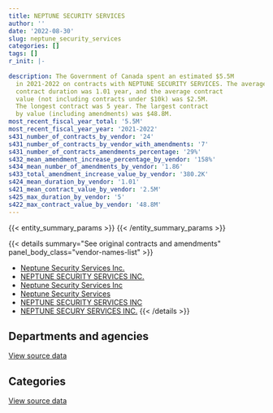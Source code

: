 ```yaml
---
title: NEPTUNE SECURITY SERVICES
author: ''
date: '2022-08-30'
slug: neptune_security_services
categories: []
tags: []
r_init: |-
  
description: The Government of Canada spent an estimated $5.5M
  in 2021-2022 on contracts with NEPTUNE SECURITY SERVICES. The average
  contract duration was 1.01 year, and the average contract
  value (not including contracts under $10k) was $2.5M.
  The longest contract was 5 year. The largest contract
  by value (including amendments) was $48.8M.
most_recent_fiscal_year_total: '5.5M'
most_recent_fiscal_year_year: '2021-2022'
s431_number_of_contracts_by_vendor: '24'
s431_number_of_contracts_by_vendor_with_amendments: '7'
s431_number_of_contracts_amendments_percentage: '29%'
s432_mean_amendment_increase_percentage_by_vendor: '158%'
s434_mean_number_of_amendments_by_vendor: '1.86'
s433_total_amendment_increase_value_by_vendor: '380.2K'
s424_mean_duration_by_vendor: '1.01'
s421_mean_contract_value_by_vendor: '2.5M'
s425_max_duration_by_vendor: '5'
s422_max_contract_value_by_vendor: '48.8M'
---
```


<script src="/rmarkdown-libs/htmlwidgets/htmlwidgets.js"></script>
<link href="/rmarkdown-libs/datatables-css/datatables-crosstalk.css" rel="stylesheet" />
<script src="/rmarkdown-libs/datatables-binding/datatables.js"></script>
<script src="/rmarkdown-libs/jquery/jquery-3.6.0.min.js"></script>
<link href="/rmarkdown-libs/dt-core-bootstrap/css/dataTables.bootstrap.min.css" rel="stylesheet" />
<link href="/rmarkdown-libs/dt-core-bootstrap/css/dataTables.bootstrap.extra.css" rel="stylesheet" />
<script src="/rmarkdown-libs/dt-core-bootstrap/js/jquery.dataTables.min.js"></script>
<script src="/rmarkdown-libs/dt-core-bootstrap/js/dataTables.bootstrap.min.js"></script>
<link href="/rmarkdown-libs/crosstalk/css/crosstalk.min.css" rel="stylesheet" />
<script src="/rmarkdown-libs/crosstalk/js/crosstalk.min.js"></script>
<script src="/rmarkdown-libs/htmlwidgets/htmlwidgets.js"></script>
<link href="/rmarkdown-libs/datatables-css/datatables-crosstalk.css" rel="stylesheet" />
<script src="/rmarkdown-libs/datatables-binding/datatables.js"></script>
<script src="/rmarkdown-libs/jquery/jquery-3.6.0.min.js"></script>
<link href="/rmarkdown-libs/dt-core-bootstrap/css/dataTables.bootstrap.min.css" rel="stylesheet" />
<link href="/rmarkdown-libs/dt-core-bootstrap/css/dataTables.bootstrap.extra.css" rel="stylesheet" />
<script src="/rmarkdown-libs/dt-core-bootstrap/js/jquery.dataTables.min.js"></script>
<script src="/rmarkdown-libs/dt-core-bootstrap/js/dataTables.bootstrap.min.js"></script>
<link href="/rmarkdown-libs/crosstalk/css/crosstalk.min.css" rel="stylesheet" />
<script src="/rmarkdown-libs/crosstalk/js/crosstalk.min.js"></script>

{{< entity_summary_params >}}
{{< /entity_summary_params >}}

{{< details summary="See original contracts and amendments" panel_body_class="vendor-names-list" >}}
- [Neptune Security Services Inc.](https://search.open.canada.ca/en/ct/?sort=contract_value_f%20desc&page=1&search_text=%22Neptune%20Security%20Services%20Inc.%22)
- [NEPTUNE SECURITY SERVICES INC.](https://search.open.canada.ca/en/ct/?sort=contract_value_f%20desc&page=1&search_text=%22NEPTUNE%20SECURITY%20SERVICES%20INC.%22)
- [Neptune Security Services Inc](https://search.open.canada.ca/en/ct/?sort=contract_value_f%20desc&page=1&search_text=%22Neptune%20Security%20Services%20Inc%22)
- [Neptune Security Services](https://search.open.canada.ca/en/ct/?sort=contract_value_f%20desc&page=1&search_text=%22Neptune%20Security%20Services%22)
- [NEPTUNE SECURITY SERVICES INC](https://search.open.canada.ca/en/ct/?sort=contract_value_f%20desc&page=1&search_text=%22NEPTUNE%20SECURITY%20SERVICES%20INC%22)
- [NEPTUNE SECURY SERVICES INC.](https://search.open.canada.ca/en/ct/?sort=contract_value_f%20desc&page=1&search_text=%22NEPTUNE%20SECURY%20SERVICES%20INC.%22)
{{< /details >}}

## Departments and agencies

<div id="htmlwidget-1" style="width:100%;height:auto;" class="datatables html-widget"></div>
<script type="application/json" data-for="htmlwidget-1">{"x":{"style":"bootstrap","filter":"none","vertical":false,"data":[["<a href=\"/departments/cbsa-asfc/\">Canada Border Services Agency<\/a>","<a href=\"/departments/cfia-acia/\">Canadian Food Inspection Agency<\/a>","<a href=\"/departments/cic/\">Immigration, Refugees and Citizenship Canada<\/a>","<a href=\"/departments/dnd-mdn/\">National Defence<\/a>","<a href=\"/departments/esdc-edsc/\">Employment and Social Development Canada<\/a>","<a href=\"/departments/ic/\">Innovation, Science and Economic Development Canada<\/a>","<a href=\"/departments/pc/\">Parks Canada<\/a>","<a href=\"/departments/phac-aspc/\">Public Health Agency of Canada<\/a>"],[780390.57,13703.27,null,null,null,null,null,null],[1009268.37,13740.81,null,null,null,null,95519.95,null],[1006510.8,13703.27,null,1964137.9,null,null,4070.45,null],[null,1126.3,2000000,3086761.38,122944,4057.86,null,255474.92]],"container":"<table class=\"table table-striped table-hover row-border order-column display\">\n  <thead>\n    <tr>\n      <th>Department<\/th>\n      <th>2018-2019<\/th>\n      <th>2019-2020<\/th>\n      <th>2020-2021<\/th>\n      <th>2021-2022<\/th>\n    <\/tr>\n  <\/thead>\n<\/table>","options":{"order":[[4,"desc"]],"pageLength":10,"autoWidth":true,"columnDefs":[{"targets":1,"render":"function(data, type, row, meta) {\n    return type !== 'display' ? data : DTWidget.formatCurrency(data, \"$\", 2, 3, \",\", \".\", true, null);\n  }"},{"targets":2,"render":"function(data, type, row, meta) {\n    return type !== 'display' ? data : DTWidget.formatCurrency(data, \"$\", 2, 3, \",\", \".\", true, null);\n  }"},{"targets":3,"render":"function(data, type, row, meta) {\n    return type !== 'display' ? data : DTWidget.formatCurrency(data, \"$\", 2, 3, \",\", \".\", true, null);\n  }"},{"targets":4,"render":"function(data, type, row, meta) {\n    return type !== 'display' ? data : DTWidget.formatCurrency(data, \"$\", 2, 3, \",\", \".\", true, null);\n  }"},{"width":"16%","targets":[1,2,3,4]},{"className":"dt-right","targets":[1,2,3,4]}],"orderClasses":false}},"evals":["options.columnDefs.0.render","options.columnDefs.1.render","options.columnDefs.2.render","options.columnDefs.3.render"],"jsHooks":[]}</script>
<p class="text-right">
<a href="https://github.com/GoC-Spending/contracts-data/tree/main/data/out/vendors/neptune_security_services/summary_by_fiscal_year_by_department.csv" class="source-data-link btn btn-link">View source data</a>
</p>

## Categories

<div id="htmlwidget-2" style="width:100%;height:auto;" class="datatables html-widget"></div>
<script type="application/json" data-for="htmlwidget-2">{"x":{"style":"bootstrap","filter":"none","vertical":false,"data":[["<a href=\"/categories/facilities_and_construction/\">Facilities and construction<\/a>","<a href=\"/categories/security_and_protection/\">Security and protection<\/a>"],[null,794093.84],[null,1118529.13],[1964137.9,1024284.52],[3086761.38,2383603.07]],"container":"<table class=\"table table-striped table-hover row-border order-column display\">\n  <thead>\n    <tr>\n      <th>Category<\/th>\n      <th>2018-2019<\/th>\n      <th>2019-2020<\/th>\n      <th>2020-2021<\/th>\n      <th>2021-2022<\/th>\n    <\/tr>\n  <\/thead>\n<\/table>","options":{"order":[[4,"desc"]],"dom":"t","pageLength":30,"autoWidth":true,"columnDefs":[{"targets":1,"render":"function(data, type, row, meta) {\n    return type !== 'display' ? data : DTWidget.formatCurrency(data, \"$\", 2, 3, \",\", \".\", true, null);\n  }"},{"targets":2,"render":"function(data, type, row, meta) {\n    return type !== 'display' ? data : DTWidget.formatCurrency(data, \"$\", 2, 3, \",\", \".\", true, null);\n  }"},{"targets":3,"render":"function(data, type, row, meta) {\n    return type !== 'display' ? data : DTWidget.formatCurrency(data, \"$\", 2, 3, \",\", \".\", true, null);\n  }"},{"targets":4,"render":"function(data, type, row, meta) {\n    return type !== 'display' ? data : DTWidget.formatCurrency(data, \"$\", 2, 3, \",\", \".\", true, null);\n  }"},{"width":"16%","targets":[1,2,3,4]},{"className":"dt-right","targets":[1,2,3,4]}],"orderClasses":false,"lengthMenu":[10,25,30,50,100]}},"evals":["options.columnDefs.0.render","options.columnDefs.1.render","options.columnDefs.2.render","options.columnDefs.3.render"],"jsHooks":[]}</script>
<p class="text-right">
<a href="https://github.com/GoC-Spending/contracts-data/tree/main/data/out/vendors/neptune_security_services/summary_by_fiscal_year_by_category.csv" class="source-data-link btn btn-link">View source data</a>
</p>
